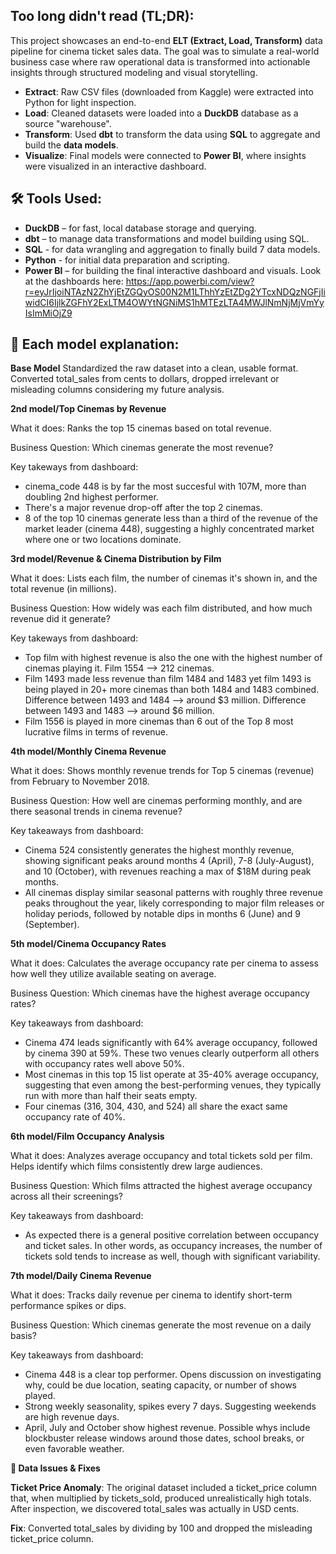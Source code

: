 
## Too long didn't read (TL;DR):

This project showcases an end-to-end **ELT (Extract, Load, Transform)** data pipeline for cinema ticket sales data. The goal was to simulate a real-world business case where raw operational data is transformed into actionable insights through structured modeling and visual storytelling. 

- **Extract**: Raw CSV files (downloaded from Kaggle) were extracted into Python for light inspection.
- **Load**: Cleaned datasets were loaded into a **DuckDB** database as a source "warehouse".
- **Transform**: Used **dbt** to transform the data using **SQL** to aggregate and build the **data models**.
- **Visualize**: Final models were connected to **Power BI**, where insights were visualized in an interactive dashboard.


## 🛠️ Tools Used:

- **DuckDB** – for fast, local database storage and querying.
- **dbt** – to manage data transformations and model building using SQL.
- **SQL** - for data wrangling and aggregation to finally build 7 data models.
- **Python** - for initial data preparation and scripting.
- **Power BI** – for building the final interactive dashboard and visuals. Look at the dashboards here: https://app.powerbi.com/view?r=eyJrIjoiNTAzN2ZhYjEtZGQyOS00N2M1LThhYzEtZDg2YTcxNDQzNGFjIiwidCI6IjlkZGFhY2ExLTM4OWYtNGNiMS1hMTEzLTA4MWJlNmNjMjVmYyIsImMiOjZ9


## 🧱  Each model explanation:

**Base Model**
Standardized the raw dataset into a clean, usable format. Converted total_sales from cents to dollars, dropped irrelevant or misleading columns considering my future analysis.


**2nd model/Top Cinemas by Revenue**

What it does: Ranks the top 15 cinemas based on total revenue.

Business Question: Which cinemas generate the most revenue?

Key takeways from dashboard: 

- cinema_code 448 is by far the most succesful with 107M, more than doubling 2nd highest performer. 
- There's a major revenue drop-off after the top 2 cinemas.
- 8 of the top 10 cinemas generate less than a third of the revenue of the market leader (cinema 448), suggesting a highly concentrated market where one or two locations dominate.


**3rd model/Revenue & Cinema Distribution by Film**

What it does: Lists each film, the number of cinemas it's shown in, and the total revenue (in millions).

Business Question: How widely was each film distributed, and how much revenue did it generate?

Key takeways from dashboard: 

- Top film with highest revenue is also the one with the highest number of cinemas playing it. Film 1554 --> 212 cinemas.
- Film 1493 made less revenue than film 1484 and 1483 yet film 1493 is being played in 20+ more cinemas than both 1484 and 1483 combined. Difference between 1493 and 1484 --> around $3 million. Difference between 1493 and 1483 --> around $6 million.
- Film 1556 is played in more cinemas than 6 out of the Top 8 most lucrative films in terms of revenue. 


**4th model/Monthly Cinema Revenue**

What it does: Shows monthly revenue trends for Top 5 cinemas (revenue) from February to November 2018.

Business Question: How well are cinemas performing monthly, and are there seasonal trends in cinema revenue?

Key takeaways from dashboard:

- Cinema 524 consistently generates the highest monthly revenue, showing significant peaks around months 4 (April), 7-8 (July-August), and 10 (October), with revenues reaching a max of $18M during peak months.
- All cinemas display similar seasonal patterns with roughly three revenue peaks throughout the year, likely corresponding to major film releases or holiday periods, followed by notable dips in months 6 (June) and 9 (September).


**5th model/Cinema Occupancy Rates**

What it does: Calculates the average occupancy rate per cinema to assess how well they utilize available seating on average.

Business Question: Which cinemas have the highest average occupancy rates?

Key takeaways from dashboard:

- Cinema 474 leads significantly with 64% average occupancy, followed by cinema 390 at 59%. These two venues clearly outperform all others with occupancy rates well above 50%.
- Most cinemas in this top 15 list operate at 35-40% average occupancy, suggesting that even among the best-performing venues, they typically run with more than half their seats empty.
- Four cinemas (316, 304, 430, and 524) all share the exact same occupancy rate of 40%.


**6th model/Film Occupancy Analysis**

What it does: Analyzes average occupancy and total tickets sold per film. Helps identify which films consistently drew large audiences.

Business Question: Which films attracted the highest average occupancy across all their screenings?

Key takeaways from dashboard:

- As expected there is a general positive correlation between occupancy and ticket sales. In other words, as occupancy increases, the number of tickets sold tends to increase as well, though with significant variability.


**7th model/Daily Cinema Revenue**

What it does: Tracks daily revenue per cinema to identify short-term performance spikes or dips.

Business Question: Which cinemas generate the most revenue on a daily basis?

Key takeaways from dashboard:

- Cinema 448 is a clear top performer. Opens discussion on investigating why, could be due location, seating capacity, or number of shows played. 
- Strong weekly seasonality, spikes every 7 days. Suggesting weekends are high revenue days. 
- April, July and October show highest revenue. Possible whys include blockbuster release windows around those dates, school breaks, or even favorable weather. 


**🧼 Data Issues & Fixes**

**Ticket Price Anomaly**: The original dataset included a ticket_price column that, when multiplied by tickets_sold, produced unrealistically high totals. After inspection, we discovered total_sales was actually in USD cents.

**Fix**: Converted total_sales by dividing by 100 and dropped the misleading ticket_price column.

